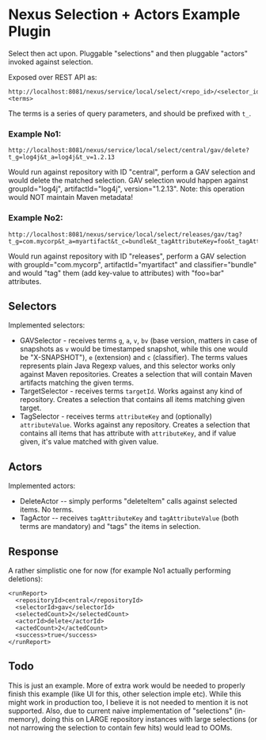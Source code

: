 <!--

    Copyright (c) 2007-2014 Sonatype, Inc. All rights reserved.

    This program is licensed to you under the Apache License Version 2.0,
    and you may not use this file except in compliance with the Apache License Version 2.0.
    You may obtain a copy of the Apache License Version 2.0 at http://www.apache.org/licenses/LICENSE-2.0.

    Unless required by applicable law or agreed to in writing,
    software distributed under the Apache License Version 2.0 is distributed on an
    "AS IS" BASIS, WITHOUT WARRANTIES OR CONDITIONS OF ANY KIND, either express or implied.
    See the Apache License Version 2.0 for the specific language governing permissions and limitations there under.

-->
# Nexus Selection + Actors Example Plugin

Select then act upon. Pluggable "selections" and then pluggable "actors" invoked against selection.

Exposed over REST API as:
```
http://localhost:8081/nexus/service/local/select/<repo_id>/<selector_id>/<actor_id>?<terms>
```

The terms is a series of query parameters, and should be prefixed with `t_`.

### Example No1:

```
http://localhost:8081/nexus/service/local/select/central/gav/delete?t_g=log4j&t_a=log4j&t_v=1.2.13
```

Would run against repository with ID "central", perform a GAV selection and would delete the matched selection. GAV selection would happen against groupId="log4j", artifactId="log4j", version="1.2.13". Note: this operation would NOT maintain Maven metadata!

### Example No2:

```
http://localhost:8081/nexus/service/local/select/releases/gav/tag?t_g=com.mycorp&t_a=myartifact&t_c=bundle&t_tagAttributeKey=foo&t_tagAttributeValue=bar
```

Would run against repository with ID "releases", perform a GAV selection with groupId="com.mycorp", artifactId="myartifact" and classifier="bundle" and would "tag" them (add key-value to attributes) with "foo=bar" attributes.

## Selectors

Implemented selectors:

* GAVSelector - receives terms `g`, `a`, `v`, `bv` (base version, matters in case of snapshots as `v` would be timestamped snapshot, while this one would be "X-SNAPSHOT"), `e` (extension) and `c` (classifier). The terms values represents plain Java Regexp values, and this selector works only against Maven repositories. Creates a selection that will contain Maven artifacts matching the given terms.
* TargetSelector - receives terms `targetId`. Works against any kind of repository. Creates a selection that contains all items matching given target.
* TagSelector - receives terms `attributeKey` and (optionally) `attributeValue`. Works against any repository. Creates a selection that contains all items that has attribute with `attributeKey`, and if value given, it's value matched with given value.


## Actors

Implemented actors:

* DeleteActor -- simply performs "deleteItem" calls against selected items. No terms.
* TagActor -- receives `tagAttributeKey` and `tagAttributeValue` (both terms are mandatory) and "tags" the items in selection.

## Response

A rather simplistic one for now (for example No1 actually performing deletions):

```
<runReport>
  <repositoryId>central</repositoryId>
  <selectorId>gav</selectorId>
  <selectedCount>2</selectedCount>
  <actorId>delete</actorId>
  <actedCount>2</actedCount>
  <success>true</success>
</runReport>
```

## Todo

This is just an example. More of extra work would be needed to properly finish this example (like UI for this, other selection imple etc). While this might work in production too, I believe it is not needed to mention it is not supported. Also, due to current naive implementation of "selections" (in-memory), doing this on LARGE repository instances with large selections (or not narrowing the selection to contain few hits) would lead to OOMs.